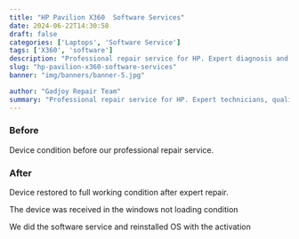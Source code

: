 ```yaml
---
title: "HP Pavilion X360  Software Services"
date: 2024-06-22T14:30:58
draft: false
categories: ['Laptops', 'Software Service']
tags: ['X360', 'software']
description: "Professional repair service for HP. Expert diagnosis and quality repairs in Bangalore."
slug: "hp-pavilion-x360-software-services"
banner: "img/banners/banner-5.jpg"

author: "Gadjoy Repair Team"
summary: "Professional repair service for HP. Expert technicians, quality parts, warranty included."
---
```


### Before

Device condition before our professional repair service.

### After

Device restored to full working condition after expert repair.

The device was received in the windows not loading condition

We did the software service and reinstalled OS with the activation